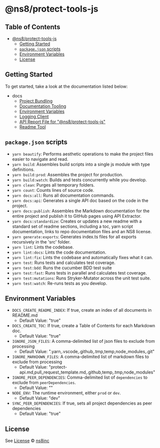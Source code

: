 # @ns8/protect-tools-js

## Table of Contents

- [@ns8/protect-tools-js](#ns8protect-tools-js)
  - [Getting Started](#getting-started)
  - [`package.json` scripts](#packagejson-scripts)
  - [Environment Variables](#environment-variables)
  - [License](#license)

## Getting Started

To get started, take a look at the documentation listed below:

- docs
  - [Project Bundling](docs/bundling.md)
  - [Documentation Tooling](docs/documentation.md)
  - [Environment Variables](docs/environment-variables.md)
  - [Logging Client](docs/logger.md)
  - [API Report File for "@ns8/protect-tools-js"](docs/project-api.md)
  - [Readme Tool](docs/readme.md)

## `package.json` scripts

- `yarn beautify`: Performs aesthetic operations to make the project files easier to navigate and read.
- `yarn build`: Assembles build scripts into a single js module with type definitions.
- `yarn build:prod`: Assembles the project for production.
- `yarn build:watch`: Builds and tests concurrently while you develop.
- `yarn clean`: Purges all temporary folders.
- `yarn count`: Counts lines of source code.
- `yarn docs:all`: Runs all documentation commands.
- `yarn docs:api`: Generates a single API doc based on the code in the project.
- `yarn docs:publish`: Assembles the Markdown documentation for the entire project and publish it to GitHub pages using API Extractor.
- `yarn docs:standardize`: Creates or updates a new readme with a standard set of readme sections, including a toc, yarn script documentation, links to repo documentation files and an NS8 license.
- `yarn generate:exports`: Generates index.ts files for all exports recursively in the 'src' folder.
- `yarn lint`: Lints the codebase.
- `yarn lint:docs`: Lints the code documentation.
- `yarn lint:fix`: Lints the codebase and automatically fixes what it can.
- `yarn test`: Runs tests and calculates test coverage.
- `yarn test:bdd`: Runs the cucumber BDD test suite
- `yarn test:fast`: Runs tests in parallel and calculates test coverage.
- `yarn test:mutations`: Runs Stryker-Mutator across the unit test suite.
- `yarn test:watch`: Re-runs tests as you develop.

## Environment Variables

- `DOCS_CREATE_README_INDEX`: If true, create an index of all documents in README.md
  - Default Value: "true"
- `DOCS_CREATE_TOC`: If true, create a Table of Contents for each Markdown doc.
  - Default Value: "true"
- `IGNORE_JSON_FILES`: A comma-delimited list of json files to exclude from processing
  - Default Value: ".yarn,.vscode,.github,.tmp,temp,node_modules,.git"
- `IGNORE_MARKDOWN_FILES`: A comma-delimited list of markdown files to exclude from processing
  - Default Value: "protect-api.md,pull_request_template.md,.github,temp,.tmp,node_modules"
- `IGNORE_PEER_DEPENDENCIES`: Comma-delimited list of `dependencies` to exclude from `peerDependencies`.
  - Default Value: ""
- `NODE_ENV`: The runtime environment, either `prod` or `dev`.
  - Default Value: "dev"
- `SYNC_PEER_DEPENDENCIES`: If true, sets all project dependencies as peer dependencies
  - Default Value: "true"

## License

See [License](./LICENSE)
© [ns8inc](https://ns8.com)
